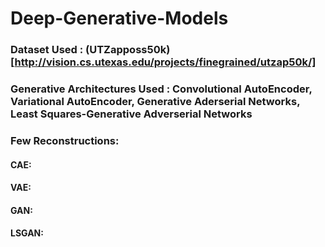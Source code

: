 # Deep-Generative-Models
### Dataset Used : (UTZapposs50k)[http://vision.cs.utexas.edu/projects/finegrained/utzap50k/]
### Generative Architectures Used : Convolutional AutoEncoder, Variational AutoEncoder, Generative Aderserial Networks, Least Squares-Generative Adverserial Networks
### Few Reconstructions:
#### CAE:
#### VAE:
#### GAN:
#### LSGAN:
